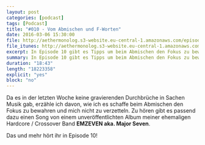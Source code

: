 ```yaml
---
layout: post
categories: [podcast]
tags: [Podcast]
title: "#010 - Vom Abmischen und F-Worten"
date: 2016-03-06 15:30:00
file: http://aethermonolog.s3-website.eu-central-1.amazonaws.com/episodes/aethermonolog-010.mp3
file_itunes: http://aethermonolog.s3-website.eu-central-1.amazonaws.com/episodes/aethermonolog-010.m4a
excerpt: In Episode 10 gibt es Tipps um beim Abmischen den Fokus zu bewahren. Ausserdem setzt es Musik von meiner alten Hardcore Band auf Ohren.
summary: In Episode 10 gibt es Tipps um beim Abmischen den Fokus zu bewahren. Ausserdem setzt es Musik von meiner alten Hardcore Band auf Ohren.
duration: "18:43"
length: "18223358"
explicit: "yes"
block: "no"
---
```


Da es in der letzten Woche keine gravierenden Durchbrüche in Sachen Musik gab, erzähle ich davon, wie ich es schaffe beim Abmischen den Fokus zu bewahren und mich nicht zu verzetteln.
Zu hören gibt es passend dazu einen Song von einem unveröffentlichten Album meiner ehemaligen Hardcore / Crossover Band **EMZEVEN aka. Major Seven**.

Das und mehr hört ihr in Episode 10!
